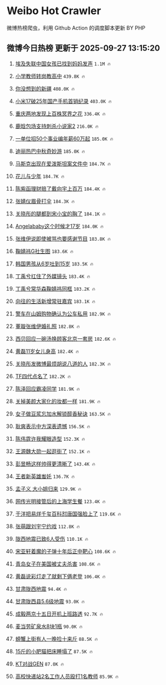 # Weibo Hot Crawler 



微博热榜爬虫，利用 Github Action 的调度脚本更新 BY PHP 


## 微博今日热榜 更新于 2025-09-27 13:15:20 
1. [埃及失联中国女孩已找到妈妈发声](https://s.weibo.com/weibo?q=%23%E5%9F%83%E5%8F%8A%E5%A4%B1%E8%81%94%E4%B8%AD%E5%9B%BD%E5%A5%B3%E5%AD%A9%E5%B7%B2%E6%89%BE%E5%88%B0%E5%A6%88%E5%A6%88%E5%8F%91%E5%A3%B0%23&t=31&band_rank=1&Refer=top) `1.1M 🔥` 

1. [小学教师转岗教高中](https://s.weibo.com/weibo?q=%E5%B0%8F%E5%AD%A6%E6%95%99%E5%B8%88%E8%BD%AC%E5%B2%97%E6%95%99%E9%AB%98%E4%B8%AD&t=31&band_rank=2&Refer=top) `439.8K 🔥` 

1. [你没想到的新疆](https://s.weibo.com/weibo?q=%23%E4%BD%A0%E6%B2%A1%E6%83%B3%E5%88%B0%E7%9A%84%E6%96%B0%E7%96%86%23&t=31&band_rank=3&Refer=top) `408.0K 🔥` 

1. [小米17破25年国产手机首销纪录](https://s.weibo.com/weibo?q=%23%E5%B0%8F%E7%B1%B317%E7%A0%B425%E5%B9%B4%E5%9B%BD%E4%BA%A7%E6%89%8B%E6%9C%BA%E9%A6%96%E9%94%80%E7%BA%AA%E5%BD%95%23&t=31&band_rank=4&Refer=top) `403.0K 🔥` 

1. [重庆两地发现上百株冥界之花](https://s.weibo.com/weibo?q=%23%E9%87%8D%E5%BA%86%E4%B8%A4%E5%9C%B0%E5%8F%91%E7%8E%B0%E4%B8%8A%E7%99%BE%E6%A0%AA%E5%86%A5%E7%95%8C%E4%B9%8B%E8%8A%B1%23&t=31&band_rank=5&Refer=top) `336.4K 🔥` 

1. [鹿晗包场支持刺杀小说家2](https://s.weibo.com/weibo?q=%23%E9%B9%BF%E6%99%97%E5%8C%85%E5%9C%BA%E6%94%AF%E6%8C%81%E5%88%BA%E6%9D%80%E5%B0%8F%E8%AF%B4%E5%AE%B62%23&t=31&band_rank=6&Refer=top) `216.0K 🔥` 

1. [一单位招50个事业编年薪60万起](https://s.weibo.com/weibo?q=%23%E4%B8%80%E5%8D%95%E4%BD%8D%E6%8B%9B50%E4%B8%AA%E4%BA%8B%E4%B8%9A%E7%BC%96%E5%B9%B4%E8%96%AA60%E4%B8%87%E8%B5%B7%23&t=31&band_rank=7&Refer=top) `185.0K 🔥` 

1. [迪丽热巴中秋奇妙游](https://s.weibo.com/weibo?q=%23%E8%BF%AA%E4%B8%BD%E7%83%AD%E5%B7%B4%E4%B8%AD%E7%A7%8B%E5%A5%87%E5%A6%99%E6%B8%B8%23&t=31&band_rank=8&Refer=top) `185.0K 🔥` 

1. [马斯克出现在爱泼斯坦案文件中](https://s.weibo.com/weibo?q=%23%E9%A9%AC%E6%96%AF%E5%85%8B%E5%87%BA%E7%8E%B0%E5%9C%A8%E7%88%B1%E6%B3%BC%E6%96%AF%E5%9D%A6%E6%A1%88%E6%96%87%E4%BB%B6%E4%B8%AD%23&t=31&band_rank=9&Refer=top) `184.7K 🔥` 

1. [花儿与少年](https://s.weibo.com/weibo?q=%E8%8A%B1%E5%84%BF%E4%B8%8E%E5%B0%91%E5%B9%B4&t=31&band_rank=10&Refer=top) `184.7K 🔥` 

1. [陈紫函理财赔了戴向宇上百万](https://s.weibo.com/weibo?q=%E9%99%88%E7%B4%AB%E5%87%BD%E7%90%86%E8%B4%A2%E8%B5%94%E4%BA%86%E6%88%B4%E5%90%91%E5%AE%87%E4%B8%8A%E7%99%BE%E4%B8%87&t=31&band_rank=11&Refer=top) `184.4K 🔥` 

1. [张婧仪眉骨打伞](https://s.weibo.com/weibo?q=%E5%BC%A0%E5%A9%A7%E4%BB%AA%E7%9C%89%E9%AA%A8%E6%89%93%E4%BC%9E&t=31&band_rank=12&Refer=top) `184.3K 🔥` 

1. [关晓彤的腿都到宋小宝的胸了](https://s.weibo.com/weibo?q=%E5%85%B3%E6%99%93%E5%BD%A4%E7%9A%84%E8%85%BF%E9%83%BD%E5%88%B0%E5%AE%8B%E5%B0%8F%E5%AE%9D%E7%9A%84%E8%83%B8%E4%BA%86&t=31&band_rank=13&Refer=top) `184.1K 🔥` 

1. [Angelababy这个时候才17岁](https://s.weibo.com/weibo?q=Angelababy%E8%BF%99%E4%B8%AA%E6%97%B6%E5%80%99%E6%89%8D17%E5%B2%81&t=31&band_rank=14&Refer=top) `184.0K 🔥` 

1. [张维伊说即使被骂也要感谢节目](https://s.weibo.com/weibo?q=%E5%BC%A0%E7%BB%B4%E4%BC%8A%E8%AF%B4%E5%8D%B3%E4%BD%BF%E8%A2%AB%E9%AA%82%E4%B9%9F%E8%A6%81%E6%84%9F%E8%B0%A2%E8%8A%82%E7%9B%AE&t=31&band_rank=15&Refer=top) `183.8K 🔥` 

1. [鞠婧祎G社生图](https://s.weibo.com/weibo?q=%23%E9%9E%A0%E5%A9%A7%E7%A5%8EG%E7%A4%BE%E7%94%9F%E5%9B%BE%23&t=31&band_rank=16&Refer=top) `183.6K 🔥` 

1. [韩国男孩从6岁吐到15岁](https://s.weibo.com/weibo?q=%E9%9F%A9%E5%9B%BD%E7%94%B7%E5%AD%A9%E4%BB%8E6%E5%B2%81%E5%90%90%E5%88%B015%E5%B2%81&t=31&band_rank=17&Refer=top) `183.5K 🔥` 

1. [丁禹兮扛住了外媒镜头](https://s.weibo.com/weibo?q=%23%E4%B8%81%E7%A6%B9%E5%85%AE%E6%89%9B%E4%BD%8F%E4%BA%86%E5%A4%96%E5%AA%92%E9%95%9C%E5%A4%B4%23&t=31&band_rank=18&Refer=top) `183.4K 🔥` 

1. [丁禹兮常华森鞠婧祎同框](https://s.weibo.com/weibo?q=%23%E4%B8%81%E7%A6%B9%E5%85%AE%E5%B8%B8%E5%8D%8E%E6%A3%AE%E9%9E%A0%E5%A9%A7%E7%A5%8E%E5%90%8C%E6%A1%86%23&t=31&band_rank=19&Refer=top) `183.2K 🔥` 

1. [向往的生活新增常驻嘉宾](https://s.weibo.com/weibo?q=%23%E5%90%91%E5%BE%80%E7%9A%84%E7%94%9F%E6%B4%BB%E6%96%B0%E5%A2%9E%E5%B8%B8%E9%A9%BB%E5%98%89%E5%AE%BE%23&t=31&band_rank=20&Refer=top) `183.1K 🔥` 

1. [警车在山姆购物确认为公车私用](https://s.weibo.com/weibo?q=%23%E8%AD%A6%E8%BD%A6%E5%9C%A8%E5%B1%B1%E5%A7%86%E8%B4%AD%E7%89%A9%E7%A1%AE%E8%AE%A4%E4%B8%BA%E5%85%AC%E8%BD%A6%E7%A7%81%E7%94%A8%23&t=31&band_rank=21&Refer=top) `182.9K 🔥` 

1. [董璇张维伊婚礼照](https://s.weibo.com/weibo?q=%23%E8%91%A3%E7%92%87%E5%BC%A0%E7%BB%B4%E4%BC%8A%E5%A9%9A%E7%A4%BC%E7%85%A7%23&t=31&band_rank=22&Refer=top) `182.8K 🔥` 

1. [西贝回应一碗汤换顾客北京一套房](https://s.weibo.com/weibo?q=%23%E8%A5%BF%E8%B4%9D%E5%9B%9E%E5%BA%94%E4%B8%80%E7%A2%97%E6%B1%A4%E6%8D%A2%E9%A1%BE%E5%AE%A2%E5%8C%97%E4%BA%AC%E4%B8%80%E5%A5%97%E6%88%BF%23&t=31&band_rank=23&Refer=top) `182.6K 🔥` 

1. [黄磊11岁女儿身高](https://s.weibo.com/weibo?q=%23%E9%BB%84%E7%A3%8A11%E5%B2%81%E5%A5%B3%E5%84%BF%E8%BA%AB%E9%AB%98%23&t=31&band_rank=24&Refer=top) `182.4K 🔥` 

1. [关晓彤发微博最烦胡说八道的人](https://s.weibo.com/weibo?q=%E5%85%B3%E6%99%93%E5%BD%A4%E5%8F%91%E5%BE%AE%E5%8D%9A%E6%9C%80%E7%83%A6%E8%83%A1%E8%AF%B4%E5%85%AB%E9%81%93%E7%9A%84%E4%BA%BA&t=31&band_rank=25&Refer=top) `182.3K 🔥` 

1. [TF四代点名了](https://s.weibo.com/weibo?q=%23TF%E5%9B%9B%E4%BB%A3%E7%82%B9%E5%90%8D%E4%BA%86%23&t=31&band_rank=26&Refer=top) `182.2K 🔥` 

1. [陈泽回应霸凌同学](https://s.weibo.com/weibo?q=%23%E9%99%88%E6%B3%BD%E5%9B%9E%E5%BA%94%E9%9C%B8%E5%87%8C%E5%90%8C%E5%AD%A6%23&t=31&band_rank=27&Refer=top) `181.9K 🔥` 

1. [关掉美颜大家化的妆都一样](https://s.weibo.com/weibo?q=%E5%85%B3%E6%8E%89%E7%BE%8E%E9%A2%9C%E5%A4%A7%E5%AE%B6%E5%8C%96%E7%9A%84%E5%A6%86%E9%83%BD%E4%B8%80%E6%A0%B7&t=31&band_rank=28&Refer=top) `181.9K 🔥` 

1. [女子做豆浆忘加水解锁醇香秘诀](https://s.weibo.com/weibo?q=%23%E5%A5%B3%E5%AD%90%E5%81%9A%E8%B1%86%E6%B5%86%E5%BF%98%E5%8A%A0%E6%B0%B4%E8%A7%A3%E9%94%81%E9%86%87%E9%A6%99%E7%A7%98%E8%AF%80%23&t=31&band_rank=29&Refer=top) `163.5K 🔥` 

1. [耿爽表示中方深表遗憾](https://s.weibo.com/weibo?q=%23%E8%80%BF%E7%88%BD%E8%A1%A8%E7%A4%BA%E4%B8%AD%E6%96%B9%E6%B7%B1%E8%A1%A8%E9%81%97%E6%86%BE%23&t=31&band_rank=30&Refer=top) `156.5K 🔥` 

1. [陈伟霆许我耀眼造型](https://s.weibo.com/weibo?q=%23%E9%99%88%E4%BC%9F%E9%9C%86%E8%AE%B8%E6%88%91%E8%80%80%E7%9C%BC%E9%80%A0%E5%9E%8B%23&t=31&band_rank=31&Refer=top) `152.3K 🔥` 

1. [王源魏大勋一起逛街了](https://s.weibo.com/weibo?q=%23%E7%8E%8B%E6%BA%90%E9%AD%8F%E5%A4%A7%E5%8B%8B%E4%B8%80%E8%B5%B7%E9%80%9B%E8%A1%97%E4%BA%86%23&t=31&band_rank=32&Refer=top) `152.1K 🔥` 

1. [彭昱畅这样帅得更清晰了](https://s.weibo.com/weibo?q=%E5%BD%AD%E6%98%B1%E7%95%85%E8%BF%99%E6%A0%B7%E5%B8%85%E5%BE%97%E6%9B%B4%E6%B8%85%E6%99%B0%E4%BA%86&t=31&band_rank=33&Refer=top) `143.4K 🔥` 

1. [王者新英雄蚩奼](https://s.weibo.com/weibo?q=%23%E7%8E%8B%E8%80%85%E6%96%B0%E8%8B%B1%E9%9B%84%E8%9A%A9%E5%A5%BC%23&t=31&band_rank=34&Refer=top) `136.7K 🔥` 

1. [孟子义 大小姐归来](https://s.weibo.com/weibo?q=%E5%AD%9F%E5%AD%90%E4%B9%89%20%E5%A4%A7%E5%B0%8F%E5%A7%90%E5%BD%92%E6%9D%A5&t=31&band_rank=35&Refer=top) `129.9K 🔥` 

1. [网传光明接管后的上海学生餐](https://s.weibo.com/weibo?q=%E7%BD%91%E4%BC%A0%E5%85%89%E6%98%8E%E6%8E%A5%E7%AE%A1%E5%90%8E%E7%9A%84%E4%B8%8A%E6%B5%B7%E5%AD%A6%E7%94%9F%E9%A4%90&t=31&band_rank=36&Refer=top) `123.4K 🔥` 

1. [于洋把易烊千玺百科怼唐国强脸上了](https://s.weibo.com/weibo?q=%E4%BA%8E%E6%B4%8B%E6%8A%8A%E6%98%93%E7%83%8A%E5%8D%83%E7%8E%BA%E7%99%BE%E7%A7%91%E6%80%BC%E5%94%90%E5%9B%BD%E5%BC%BA%E8%84%B8%E4%B8%8A%E4%BA%86&t=31&band_rank=37&Refer=top) `119.6K 🔥` 

1. [张萌跟刘宇宁约戏](https://s.weibo.com/weibo?q=%E5%BC%A0%E8%90%8C%E8%B7%9F%E5%88%98%E5%AE%87%E5%AE%81%E7%BA%A6%E6%88%8F&t=31&band_rank=38&Refer=top) `112.8K 🔥` 

1. [陇西地震已致6人受伤](https://s.weibo.com/weibo?q=%23%E9%99%87%E8%A5%BF%E5%9C%B0%E9%9C%87%E5%B7%B2%E8%87%B46%E4%BA%BA%E5%8F%97%E4%BC%A4%23&t=31&band_rank=39&Refer=top) `110.1K 🔥` 

1. [宋亚轩着魔的子弹十年后正中靶心](https://s.weibo.com/weibo?q=%23%E5%AE%8B%E4%BA%9A%E8%BD%A9%E7%9D%80%E9%AD%94%E7%9A%84%E5%AD%90%E5%BC%B9%E5%8D%81%E5%B9%B4%E5%90%8E%E6%AD%A3%E4%B8%AD%E9%9D%B6%E5%BF%83%23&t=31&band_rank=40&Refer=top) `108.6K 🔥` 

1. [青岛女子在美国被丈夫杀害](https://s.weibo.com/weibo?q=%E9%9D%92%E5%B2%9B%E5%A5%B3%E5%AD%90%E5%9C%A8%E7%BE%8E%E5%9B%BD%E8%A2%AB%E4%B8%88%E5%A4%AB%E6%9D%80%E5%AE%B3&t=31&band_rank=41&Refer=top) `108.6K 🔥` 

1. [黄磊说彩灯走了就剩下俩老登](https://s.weibo.com/weibo?q=%23%E9%BB%84%E7%A3%8A%E8%AF%B4%E5%BD%A9%E7%81%AF%E8%B5%B0%E4%BA%86%E5%B0%B1%E5%89%A9%E4%B8%8B%E4%BF%A9%E8%80%81%E7%99%BB%23&t=31&band_rank=42&Refer=top) `106.4K 🔥` 

1. [甘肃陇西地震](https://s.weibo.com/weibo?q=%E7%94%98%E8%82%83%E9%99%87%E8%A5%BF%E5%9C%B0%E9%9C%87&t=31&band_rank=43&Refer=top) `94.4K 🔥` 

1. [甘肃陇西县5.6级地震](https://s.weibo.com/weibo?q=%23%E7%94%98%E8%82%83%E9%99%87%E8%A5%BF%E5%8E%BF5.6%E7%BA%A7%E5%9C%B0%E9%9C%87%23&t=31&band_rank=44&Refer=top) `93.0K 🔥` 

1. [成毅两京十五日开机上班路透](https://s.weibo.com/weibo?q=%23%E6%88%90%E6%AF%85%E4%B8%A4%E4%BA%AC%E5%8D%81%E4%BA%94%E6%97%A5%E5%BC%80%E6%9C%BA%E4%B8%8A%E7%8F%AD%E8%B7%AF%E9%80%8F%23&t=31&band_rank=45&Refer=top) `92.7K 🔥` 

1. [麦当劳矿泉水8块1瓶](https://s.weibo.com/weibo?q=%23%E9%BA%A6%E5%BD%93%E5%8A%B3%E7%9F%BF%E6%B3%89%E6%B0%B48%E5%9D%971%E7%93%B6%23&t=31&band_rank=46&Refer=top) `90.0K 🔥` 

1. [螃蟹上街有人一晚捡十来斤](https://s.weibo.com/weibo?q=%23%E8%9E%83%E8%9F%B9%E4%B8%8A%E8%A1%97%E6%9C%89%E4%BA%BA%E4%B8%80%E6%99%9A%E6%8D%A1%E5%8D%81%E6%9D%A5%E6%96%A4%23&t=31&band_rank=47&Refer=top) `88.5K 🔥` 

1. [15斤的小肥猫把床睡塌了](https://s.weibo.com/weibo?q=15%E6%96%A4%E7%9A%84%E5%B0%8F%E8%82%A5%E7%8C%AB%E6%8A%8A%E5%BA%8A%E7%9D%A1%E5%A1%8C%E4%BA%86&t=31&band_rank=48&Refer=top) `87.5K 🔥` 

1. [KT对战GEN](https://s.weibo.com/weibo?q=%23KT%E5%AF%B9%E6%88%98GEN%23&t=31&band_rank=49&Refer=top) `87.0K 🔥` 

1. [高校快递站2名工作人员殴打1名教师](https://s.weibo.com/weibo?q=%23%E9%AB%98%E6%A0%A1%E5%BF%AB%E9%80%92%E7%AB%992%E5%90%8D%E5%B7%A5%E4%BD%9C%E4%BA%BA%E5%91%98%E6%AE%B4%E6%89%931%E5%90%8D%E6%95%99%E5%B8%88%23&t=31&band_rank=50&Refer=top) `85.9K 🔥` 

